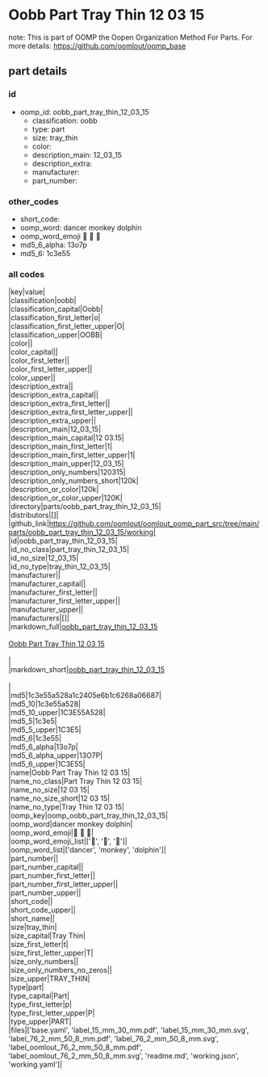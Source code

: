 # Oobb Part Tray Thin 12 03 15  

note: This is part of OOMP the Oopen Organization Method For Parts. For more details: https://github.com/oomlout/oomp_base

##  part details





### id
* oomp_id: oobb_part_tray_thin_12_03_15
  * classification: oobb
  * type: part
  * size: tray_thin
  * color: 
  * description_main: 12_03_15
  * description_extra: 
  * manufacturer: 
  * part_number: 

### other_codes
* short_code: 
* oomp_word: dancer monkey dolphin
* oomp_word_emoji :dancer: :monkey: :dolphin:
* md5_6_alpha: 13o7p
* md5_6: 1c3e55

### all codes 
|key|value|  
|classification|oobb|  
|classification_capital|Oobb|  
|classification_first_letter|o|  
|classification_first_letter_upper|O|  
|classification_upper|OOBB|  
|color||  
|color_capital||  
|color_first_letter||  
|color_first_letter_upper||  
|color_upper||  
|description_extra||  
|description_extra_capital||  
|description_extra_first_letter||  
|description_extra_first_letter_upper||  
|description_extra_upper||  
|description_main|12_03_15|  
|description_main_capital|12 03.15|  
|description_main_first_letter|1|  
|description_main_first_letter_upper|1|  
|description_main_upper|12_03_15|  
|description_only_numbers|120315|  
|description_only_numbers_short|120k|  
|description_or_color|120k|  
|description_or_color_upper|120K|  
|directory|parts/oobb_part_tray_thin_12_03_15|  
|distributors|[]|  
|github_link|https://github.com/oomlout/oomlout_oomp_part_src/tree/main/parts/oobb_part_tray_thin_12_03_15/working|  
|id|oobb_part_tray_thin_12_03_15|  
|id_no_class|part_tray_thin_12_03_15|  
|id_no_size|12_03_15|  
|id_no_type|tray_thin_12_03_15|  
|manufacturer||  
|manufacturer_capital||  
|manufacturer_first_letter||  
|manufacturer_first_letter_upper||  
|manufacturer_upper||  
|manufacturers|[]|  
|markdown_full|[oobb_part_tray_thin_12_03_15](https://github.com/oomlout/oomlout_oomp_part_src/tree/main/parts/oobb_part_tray_thin_12_03_15/working)<br>[](https://github.com/oomlout/oomlout_oomp_part_src/tree/main/parts/oobb_part_tray_thin_12_03_15/working)<br>[Oobb Part Tray Thin 12 03 15](https://github.com/oomlout/oomlout_oomp_part_src/tree/main/parts/oobb_part_tray_thin_12_03_15/working)<br><br>|  
|markdown_short|[oobb_part_tray_thin_12_03_15](https://github.com/oomlout/oomlout_oomp_part_src/tree/main/parts/oobb_part_tray_thin_12_03_15/working)<br><br>|  
|md5|1c3e55a528a1c2405e6b1c6268a06687|  
|md5_10|1c3e55a528|  
|md5_10_upper|1C3E55A528|  
|md5_5|1c3e5|  
|md5_5_upper|1C3E5|  
|md5_6|1c3e55|  
|md5_6_alpha|13o7p|  
|md5_6_alpha_upper|13O7P|  
|md5_6_upper|1C3E55|  
|name|Oobb Part Tray Thin 12 03 15|  
|name_no_class|Part Tray Thin 12 03 15|  
|name_no_size|12 03 15|  
|name_no_size_short|12 03 15|  
|name_no_type|Tray Thin 12 03 15|  
|oomp_key|oomp_oobb_part_tray_thin_12_03_15|  
|oomp_word|dancer monkey dolphin|  
|oomp_word_emoji|:dancer: :monkey: :dolphin:|  
|oomp_word_emoji_list|[':dancer:', ':monkey:', ':dolphin:']|  
|oomp_word_list|['dancer', 'monkey', 'dolphin']|  
|part_number||  
|part_number_capital||  
|part_number_first_letter||  
|part_number_first_letter_upper||  
|part_number_upper||  
|short_code||  
|short_code_upper||  
|short_name||  
|size|tray_thin|  
|size_capital|Tray Thin|  
|size_first_letter|t|  
|size_first_letter_upper|T|  
|size_only_numbers||  
|size_only_numbers_no_zeros||  
|size_upper|TRAY_THIN|  
|type|part|  
|type_capital|Part|  
|type_first_letter|p|  
|type_first_letter_upper|P|  
|type_upper|PART|  
|files|['base.yaml', 'label_15_mm_30_mm.pdf', 'label_15_mm_30_mm.svg', 'label_76_2_mm_50_8_mm.pdf', 'label_76_2_mm_50_8_mm.svg', 'label_oomlout_76_2_mm_50_8_mm.pdf', 'label_oomlout_76_2_mm_50_8_mm.svg', 'readme.md', 'working.json', 'working.yaml']|  
